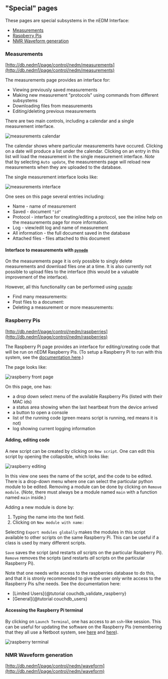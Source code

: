 ## "Special" pages

These pages are special subsystems in the nEDM Interface:

* [Measurements](#measurements)
* [Raspberry Pis](#raspberries)
* [NMR Waveform generation](#waveform)

<a name="measurements"></a>
### Measurements

[http://db.nedm1/page/control/nedm/measurements](http://db.nedm1/page/control/nedm/measurements)

The measurements page provides an interface for:

* Viewing previously saved measurements
* Making new measurement "protocols" using commands from different subsystems
* Downloading files from measurements
* Editing/deleting previous measurements

There are two main controls, including a calendar and a single measurement interface.

![measurements calendar](measurement_calendar.png)

The calendar shows where particular measurements have occured.  Clicking on a
date will produce a list under the calendar.  Clicking on an entry in this list
will load the measurement in the single measurement interface.  _Note_ that by
selecting `Auto update`, the measurements page will reload new measurements
when they are uploaded to the database.

The single measurement interface looks like:

![measurements interface](measurement_single.png)

One sees on this page several entries including:

* Name - name of measurement
* Saved - document `"id"`
* Protocol - interface for creating/editing a protocol,
see the inline help on the measurements page for more information.
* Log - view/edit log and name of measurement
* All information - the full document saved in the database
* Attached files - files attached to this document

#### Interface to measurements with [`pynedm`](/Python-Slow-Control)

On the measurements page it is only possible to singly delete measurements
and download files one at a time.  It is also currently not possible to upload
files to the interface (this would be a valuable improvement of the interface).

However, all this functionality can be performed using
[`pynedm`](/Python-Slow-Control):

* Find many measurements: <script src="https://gist.github.com/mgmarino/a068d39ed9fdb501c72d.js"></script>
* Post files to a document: <script src="https://gist.github.com/mgmarino/04d92217d227dc99520d.js"></script>
* Deleting a measurement or more measurements: <script src="https://gist.github.com/mgmarino/991396f0ef26ae4b9e4d.js"></script>


<a name="raspberries"></a>
### Raspberry Pis

[http://db.nedm1/page/control/nedm/raspberries](http://db.nedm1/page/control/nedm/raspberries)

The Raspberry Pi page provides an interface for editing/creating code that will
be run on nEDM Raspberry Pis.  (To setup a Raspberry Pi to run with this system, see the
[documentation here](/System-Overview/subsystems/Raspberry-Pis.html#setup).)

The page looks like:

![raspberry front page](raspberry.png)

On this page, one has:

* a drop down select menu of the available Raspberry Pis (listed with their MAC ids)
* a status area showing when the last heartbeat from the device arrived
* a button to open a console
* list of the running code (green means script is running, red means it is not)
* log showing current logging information

#### Adding, editing code

A new script can be created by clicking on `New script`.  One can edit this
script by opening the collapsible, which looks like:

![raspberry editing](raspberry_scripts.png)

In this view one sees the name of the script, and the code to be edited.  There
is a drop-down menu where one can select the particular python module to be
edited.  Removing a module can be done by clicking on `Remove module`.
(_Note_, there must always be a module named `main` with a function named
`main` inside.)

Adding a new module is done by:

1.  Typing the name into the text field.
2.  Clicking on `New module with name:`

Selecting `Export modules globally` makes the modules in this script available
to other scripts on the same Raspberry Pi.  This can be useful if a class is
used by many different scripts.

`Save` saves the script (and restarts *all* scripts on the particular Raspberry Pi).
`Remove` removes the scripts (and restarts *all* scripts on the particular Raspberry Pi).

Note that one needs write access to the raspberries database to do this, and
that it is stronly recommended to give the user only write access to the
Raspberry Pis s/he needs.  See the documentation here:

* [Limited Users]{@tutorial couchdb_validate_raspberry}
* [General]{@tutorial couchdb_users}

#### Accessing the Raspberry Pi terminal

By clicking on `Launch Terminal`, one has access to an `ssh`-like session.
This can be useful for updating the software on the Raspberry Pis (remembering
that they all use a Netboot system, see
[here](/System-Overview/subsystems/Raspberry-Pis.html#netbooting) and
[here](/System-Overview/subsystems/Raspberry-Pis.html#running)).

![raspberry terminal](raspberry_console.png)

<a name="waveform"></a>
### NMR Waveform generation

[http://db.nedm1/page/control/nedm/waveform](http://db.nedm1/page/control/nedm/waveform)
